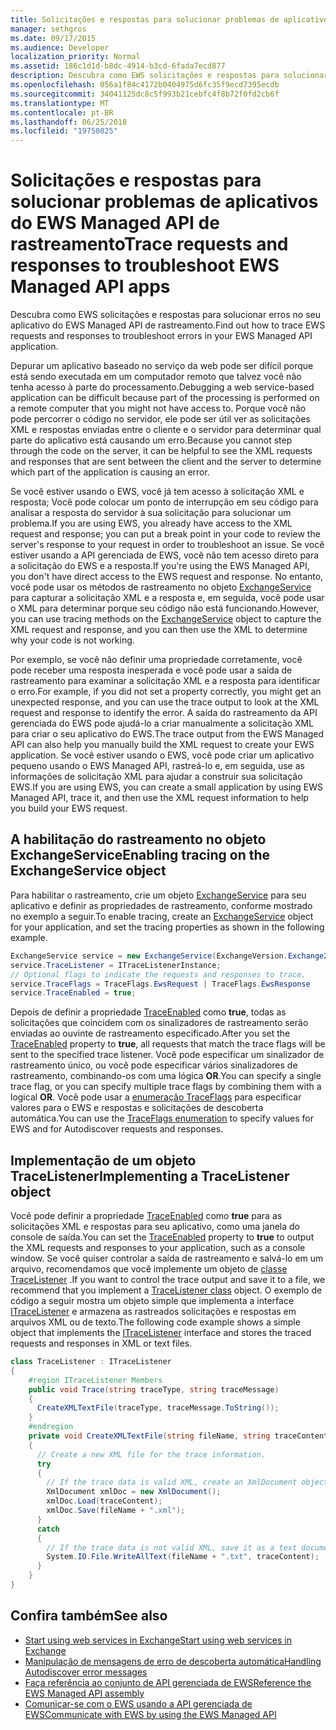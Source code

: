 ```yaml
---
title: Solicitações e respostas para solucionar problemas de aplicativos do EWS Managed API de rastreamento
manager: sethgros
ms.date: 09/17/2015
ms.audience: Developer
localization_priority: Normal
ms.assetid: 186c1d1d-b8dc-4914-b3cd-6fada7ecd877
description: Descubra como EWS solicitações e respostas para solucionar erros no seu aplicativo do EWS Managed API de rastreamento.
ms.openlocfilehash: 056a1f84c4172b0404975d6fc35f9ecd7395ecdb
ms.sourcegitcommit: 34041125dc8c5f993b21cebfc4f8b72f0fd2cb6f
ms.translationtype: MT
ms.contentlocale: pt-BR
ms.lasthandoff: 06/25/2018
ms.locfileid: "19750825"
---
```

# <a name="trace-requests-and-responses-to-troubleshoot-ews-managed-api-apps"></a><span data-ttu-id="30700-103">Solicitações e respostas para solucionar problemas de aplicativos do EWS Managed API de rastreamento</span><span class="sxs-lookup"><span data-stu-id="30700-103">Trace requests and responses to troubleshoot EWS Managed API apps</span></span>

<span data-ttu-id="30700-104">Descubra como EWS solicitações e respostas para solucionar erros no seu aplicativo do EWS Managed API de rastreamento.</span><span class="sxs-lookup"><span data-stu-id="30700-104">Find out how to trace EWS requests and responses to troubleshoot errors in your EWS Managed API application.</span></span>
  
<span data-ttu-id="30700-105">Depurar um aplicativo baseado no serviço da web pode ser difícil porque está sendo executada em um computador remoto que talvez você não tenha acesso à parte do processamento.</span><span class="sxs-lookup"><span data-stu-id="30700-105">Debugging a web service-based application can be difficult because part of the processing is performed on a remote computer that you might not have access to.</span></span> <span data-ttu-id="30700-106">Porque você não pode percorrer o código no servidor, ele pode ser útil ver as solicitações XML e respostas enviadas entre o cliente e o servidor para determinar qual parte do aplicativo está causando um erro.</span><span class="sxs-lookup"><span data-stu-id="30700-106">Because you cannot step through the code on the server, it can be helpful to see the XML requests and responses that are sent between the client and the server to determine which part of the application is causing an error.</span></span> 
  
<span data-ttu-id="30700-107">Se você estiver usando o EWS, você já tem acesso à solicitação XML e resposta; Você pode colocar um ponto de interrupção em seu código para analisar a resposta do servidor à sua solicitação para solucionar um problema.</span><span class="sxs-lookup"><span data-stu-id="30700-107">If you are using EWS, you already have access to the XML request and response; you can put a break point in your code to review the server's response to your request in order to troubleshoot an issue.</span></span> <span data-ttu-id="30700-108">Se você estiver usando a API gerenciada de EWS, você não tem acesso direto para a solicitação do EWS e a resposta.</span><span class="sxs-lookup"><span data-stu-id="30700-108">If you're using the EWS Managed API, you don't have direct access to the EWS request and response.</span></span> <span data-ttu-id="30700-109">No entanto, você pode usar os métodos de rastreamento no objeto [ExchangeService](http://msdn.microsoft.com/pt-br/library/microsoft.exchange.webservices.data.exchangeservice%28v=exchg.80%29.aspx) para capturar a solicitação XML e a resposta e, em seguida, você pode usar o XML para determinar porque seu código não está funcionando.</span><span class="sxs-lookup"><span data-stu-id="30700-109">However, you can use tracing methods on the [ExchangeService](http://msdn.microsoft.com/pt-br/library/microsoft.exchange.webservices.data.exchangeservice%28v=exchg.80%29.aspx) object to capture the XML request and response, and you can then use the XML to determine why your code is not working.</span></span> 

<span data-ttu-id="30700-110">Por exemplo, se você não definir uma propriedade corretamente, você pode receber uma resposta inesperada e você pode usar a saída de rastreamento para examinar a solicitação XML e a resposta para identificar o erro.</span><span class="sxs-lookup"><span data-stu-id="30700-110">For example, if you did not set a property correctly, you might get an unexpected response, and you can use the trace output to look at the XML request and response to identify the error.</span></span> <span data-ttu-id="30700-111">A saída do rastreamento da API gerenciada do EWS pode ajudá-lo a criar manualmente a solicitação XML para criar o seu aplicativo do EWS.</span><span class="sxs-lookup"><span data-stu-id="30700-111">The trace output from the EWS Managed API can also help you manually build the XML request to create your EWS application.</span></span> <span data-ttu-id="30700-112">Se você estiver usando o EWS, você pode criar um aplicativo pequeno usando o EWS Managed API, rastreá-lo e, em seguida, use as informações de solicitação XML para ajudar a construir sua solicitação EWS.</span><span class="sxs-lookup"><span data-stu-id="30700-112">If you are using EWS, you can create a small application by using EWS Managed API, trace it, and then use the XML request information to help you build your EWS request.</span></span> 
  
## <a name="enabling-tracing-on-the-exchangeservice-object"></a><span data-ttu-id="30700-113">A habilitação do rastreamento no objeto ExchangeService</span><span class="sxs-lookup"><span data-stu-id="30700-113">Enabling tracing on the ExchangeService object</span></span>
<span data-ttu-id="30700-114"><a name="bk_EnableTracing"> </a></span><span class="sxs-lookup"><span data-stu-id="30700-114"></span></span>

<span data-ttu-id="30700-115">Para habilitar o rastreamento, crie um objeto [ExchangeService](http://msdn.microsoft.com/pt-br/library/microsoft.exchange.webservices.data.exchangeservice%28v=exchg.80%29.aspx) para seu aplicativo e definir as propriedades de rastreamento, conforme mostrado no exemplo a seguir.</span><span class="sxs-lookup"><span data-stu-id="30700-115">To enable tracing, create an [ExchangeService](http://msdn.microsoft.com/pt-br/library/microsoft.exchange.webservices.data.exchangeservice%28v=exchg.80%29.aspx) object for your application, and set the tracing properties as shown in the following example.</span></span> 
  
```cs
ExchangeService service = new ExchangeService(ExchangeVersion.Exchange2010);
service.TraceListener = ITraceListenerInstance;
// Optional flags to indicate the requests and responses to trace.
service.TraceFlags = TraceFlags.EwsRequest | TraceFlags.EwsResponse
service.TraceEnabled = true;

```

<span data-ttu-id="30700-116">Depois de definir a propriedade [TraceEnabled](http://msdn.microsoft.com/pt-br/library/microsoft.exchange.webservices.data.exchangeservicebase.traceenabled%28v=exchg.80%29.aspx) como **true**, todas as solicitações que coincidem com os sinalizadores de rastreamento serão enviadas ao ouvinte de rastreamento especificado.</span><span class="sxs-lookup"><span data-stu-id="30700-116">After you set the [TraceEnabled](http://msdn.microsoft.com/pt-br/library/microsoft.exchange.webservices.data.exchangeservicebase.traceenabled%28v=exchg.80%29.aspx) property to **true**, all requests that match the trace flags will be sent to the specified trace listener.</span></span> <span data-ttu-id="30700-117">Você pode especificar um sinalizador de rastreamento único, ou você pode especificar vários sinalizadores de rastreamento, combinando-os com uma lógica **OR**.</span><span class="sxs-lookup"><span data-stu-id="30700-117">You can specify a single trace flag, or you can specify multiple trace flags by combining them with a logical **OR**.</span></span> <span data-ttu-id="30700-118">Você pode usar a [enumeração TraceFlags](http://msdn.microsoft.com/pt-br/library/microsoft.exchange.webservices.data.traceflags%28v=exchg.80%29.aspx) para especificar valores para o EWS e respostas e solicitações de descoberta automática.</span><span class="sxs-lookup"><span data-stu-id="30700-118">You can use the [TraceFlags enumeration](http://msdn.microsoft.com/pt-br/library/microsoft.exchange.webservices.data.traceflags%28v=exchg.80%29.aspx) to specify values for EWS and for Autodiscover requests and responses.</span></span> 
  
## <a name="implementing-a-tracelistener-object"></a><span data-ttu-id="30700-119">Implementação de um objeto TraceListener</span><span class="sxs-lookup"><span data-stu-id="30700-119">Implementing a TraceListener object</span></span>
<span data-ttu-id="30700-120"><a name="bk_traceListener"> </a></span><span class="sxs-lookup"><span data-stu-id="30700-120"></span></span>

<span data-ttu-id="30700-121">Você pode definir a propriedade [TraceEnabled](http://msdn.microsoft.com/pt-br/library/microsoft.exchange.webservices.data.exchangeservicebase.traceenabled%28v=exchg.80%29.aspx) como **true** para as solicitações XML e respostas para seu aplicativo, como uma janela do console de saída.</span><span class="sxs-lookup"><span data-stu-id="30700-121">You can set the [TraceEnabled](http://msdn.microsoft.com/pt-br/library/microsoft.exchange.webservices.data.exchangeservicebase.traceenabled%28v=exchg.80%29.aspx) property to **true** to output the XML requests and responses to your application, such as a console window.</span></span> <span data-ttu-id="30700-122">Se você quiser controlar a saída de rastreamento e salvá-lo em um arquivo, recomendamos que você implemente um objeto de [classe TraceListener](http://msdn.microsoft.com/pt-br/library/system.diagnostics.tracelistener.aspx) .</span><span class="sxs-lookup"><span data-stu-id="30700-122">If you want to control the trace output and save it to a file, we recommend that you implement a [TraceListener class](http://msdn.microsoft.com/pt-br/library/system.diagnostics.tracelistener.aspx) object.</span></span> <span data-ttu-id="30700-123">O exemplo de código a seguir mostra um objeto simple que implementa a interface [ITraceListener](http://msdn.microsoft.com/pt-br/library/microsoft.exchange.webservices.data.itracelistener%28v=exchg.80%29.aspx) e armazena as rastreados solicitações e respostas em arquivos XML ou de texto.</span><span class="sxs-lookup"><span data-stu-id="30700-123">The following code example shows a simple object that implements the [ITraceListener](http://msdn.microsoft.com/pt-br/library/microsoft.exchange.webservices.data.itracelistener%28v=exchg.80%29.aspx) interface and stores the traced requests and responses in XML or text files.</span></span> 
  
```cs
class TraceListener : ITraceListener
{
    #region ITraceListener Members
    public void Trace(string traceType, string traceMessage)
    {
      CreateXMLTextFile(traceType, traceMessage.ToString());
    }
    #endregion
    private void CreateXMLTextFile(string fileName, string traceContent)
    {
      // Create a new XML file for the trace information.
      try
      {
        // If the trace data is valid XML, create an XmlDocument object and save.
        XmlDocument xmlDoc = new XmlDocument();
        xmlDoc.Load(traceContent);
        xmlDoc.Save(fileName + ".xml");
      }
      catch
      {
        // If the trace data is not valid XML, save it as a text document.
        System.IO.File.WriteAllText(fileName + ".txt", traceContent);
      }
    }
}

```

## <a name="see-also"></a><span data-ttu-id="30700-124">Confira também</span><span class="sxs-lookup"><span data-stu-id="30700-124">See also</span></span>

- [<span data-ttu-id="30700-125">Start using web services in Exchange</span><span class="sxs-lookup"><span data-stu-id="30700-125">Start using web services in Exchange</span></span>](start-using-web-services-in-exchange.md)
- [<span data-ttu-id="30700-126">Manipulação de mensagens de erro de descoberta automática</span><span class="sxs-lookup"><span data-stu-id="30700-126">Handling Autodiscover error messages</span></span>](handling-autodiscover-error-messages.md)    
- [<span data-ttu-id="30700-127">Faça referência ao conjunto de API gerenciada de EWS</span><span class="sxs-lookup"><span data-stu-id="30700-127">Reference the EWS Managed API assembly</span></span>](how-to-reference-the-ews-managed-api-assembly.md)    
- [<span data-ttu-id="30700-128">Comunicar-se com o EWS usando a API gerenciada de EWS</span><span class="sxs-lookup"><span data-stu-id="30700-128">Communicate with EWS by using the EWS Managed API</span></span>](how-to-communicate-with-ews-by-using-the-ews-managed-api.md)
    

